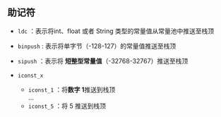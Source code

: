 ## 助记符

- `ldc` ：表示将int、float 或者 String 类型的常量值从常量池中推送至栈顶

- `binpush` : 表示将单字节（-128-127）的常量值推送至栈顶

- `sipush` ：表示将 **短整型常量值**（-32768-32767）推送至栈顶

- `iconst_x`
    - `iconst_1` ：将**数字 1**推送到栈顶  
        ...
    - `iconst_5` ：将 5 推送到栈顶